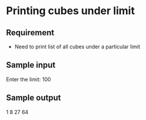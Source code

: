 # Printing cubes under limit

## Requirement
- Need to print list of all cubes under a particular limit

## Sample input 
Enter the limit: 100

## Sample output
1
8
27
64

